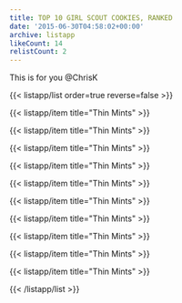 ```yaml
---
title: TOP 10 GIRL SCOUT COOKIES, RANKED
date: '2015-06-30T04:58:02+00:00'
archive: listapp
likeCount: 14
relistCount: 2
---
```


This is for you @ChrisK

{{< listapp/list order=true reverse=false >}}

   {{< listapp/item title="Thin Mints" >}}

   {{< listapp/item title="Thin Mints" >}}

   {{< listapp/item title="Thin Mints" >}}

   {{< listapp/item title="Thin Mints" >}}

   {{< listapp/item title="Thin Mints" >}}

   {{< listapp/item title="Thin Mints" >}}

   {{< listapp/item title="Thin Mints" >}}

   {{< listapp/item title="Thin Mints" >}}

   {{< listapp/item title="Thin Mints" >}}

   {{< listapp/item title="Thin Mints" >}}

{{< /listapp/list >}}
